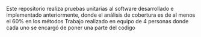 Este repositorio realiza pruebas unitarias al software desarrollado e implementado anteriormente, donde el análisis de cobertura es de al menos el 60% en los métodos
Trabajo realizado en equipo de 4 personas donde cada uno se encargó de poner una parte del codigo 
